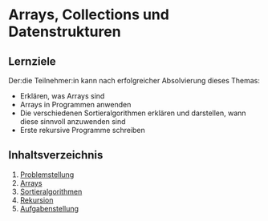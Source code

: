 # Arrays, Collections und Datenstrukturen

## Lernziele
Der:die Teilnehmer:in kann nach erfolgreicher Absolvierung dieses Themas:
- Erklären, was Arrays sind
- Arrays in Programmen anwenden
- Die verschiedenen Sortieralgorithmen erklären und darstellen, wann diese sinnvoll anzuwenden sind
- Erste rekursive Programme schreiben

## Inhaltsverzeichnis

1. [Problemstellung](00-problemstellung.md)
1. [Arrays](01-arrays.md)
1. [Sortieralgorithmen](02-sort-algorithms.md)
1. [Rekursion](03-recursion.md)
1. [Aufgabenstellung](XX-aufgabenstellung.md)
